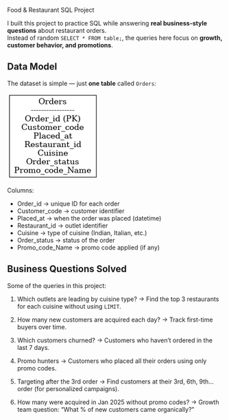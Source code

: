 Food & Restaurant SQL Project  

I built this project to practice SQL while answering **real business-style questions** about restaurant orders.  
Instead of random `SELECT * FROM table;`, the queries here focus on **growth, customer behavior, and promotions**.  


## Data Model  

The dataset is simple — just **one table** called `Orders`:  

![Orders ERD](orders_table_erd.png)

Columns: 
- Order_id → unique ID for each order  
- Customer_code → customer identifier  
- Placed_at → when the order was placed (datetime)  
- Restaurant_id → outlet identifier  
- Cuisine
 → type of cuisine (Indian, Italian, etc.)  
- Order_status → status of the order  
- Promo_code_Name → promo code applied (if any)  



##  Business Questions Solved  

Some of the queries in this project: 

1. Which outlets are leading by cuisine type?
   → Find the top 3 restaurants for each cuisine without using `LIMIT`.  

2. How many new customers are acquired each day?
   → Track first-time buyers over time.  

3. Which customers churned?
   → Customers who haven’t ordered in the last 7 days.  

4. Promo hunters 
   → Customers who placed all their orders using only promo codes.  

5. Targeting after the 3rd order
   → Find customers at their 3rd, 6th, 9th… order (for personalized campaigns).  

6. How many were acquired in Jan 2025 without promo codes?
   → Growth team question: “What % of new customers came organically?”  



